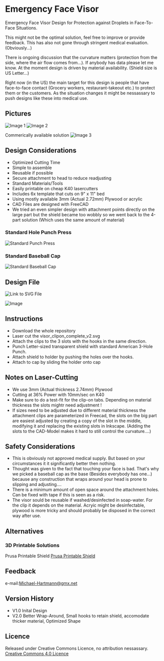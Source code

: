 # Emergency Face Visor
 Emergency Face Visor Design for Protection against Droplets in Face-To-Face Situations.

 This might not be the optimal solution, feel free to improve or provide feedback.
This has also not gone through stringent medical evaluation. (Obviously...)

 There is ongoing discussion that the curvature matters (protection from the side, where the air flow comes from...). If anybody has data please let me know.
 At the moment design is driven by material availability. (Shield size is US Letter...)

Right now (in the US) the main target for this design is people that have face-to-face contact (Grocery workers, restaurant-takeout etc.) to protect them or the customers.
As the situation changes it might be nessassary to push designs like these into medical use. 

## Pictures
![Image 1](/DOCU/pic1.jpg)
![Image 2](/DOCU/pic2.jpg)

Commerically available solution
![Image 3](/DOCU/template.jpg)

## Design Considerations
- Optimized Cutting Time
- Simple to assemble
- Reusable if possible
- Secure attachment to head to reduce readjusting
- Standard Materials/Tools
- Easily printable on cheap K40 lasercutters
- Includes 6x template that cuts on 9" x 11" bed
- Using mostly available 3mm (Actual 2.72mm) Plywood or acrylic
- CAD Files are designed with FreeCAD
- We tried an even simpler design with attachment points directly on the large part but the shield became too wobbly so we went back to the 4-part solution (Which uses the same amount of material)

### Standard Hole Punch Press
![Standard Punch Press](/DOCU/punch.jpg)

### Standard Baseball Cap
![Standard Baseball Cap](/DOCU/cap.jpg)

## Design File
![Link to SVG File](/visor_clipon_complete_v3.svg)

![Image](/DOCU/visor_clipon_compete_v3.png)

## Instructions
- Download the whole repository
- Laser cut the visor_clipon_complete_v2.svg
- Attach the clips to the 3 slots with the hooks in the same direction.
- Punch Letter-sized transparent shield with standard American 3-Hole Punch.
- Attach shield to holder by pushing the holes over the hooks.
- Attach to cap by sliding the holder onto cap

## Notes on Laser-Cutting
- We use 3mm (Actual thickness 2.74mm) Plywood
- Cutting at 36% Power with 10mm/sec on K40
- Make sure to do a test-fit for the clip-on tabs. Depending on material thickness the slots mightr need adjustment !
- If sizes need to be adjusted due to different material thickness the attachment clips are parameterized in Freecad, the slots on the big part are easiest adjusted by creating a copy of the slot in the middle, modifying it and replacing the existing slots in Inkscape.
(Adding the slots to the CAD-Model makes it hard to still control the curvature....)

## Safety Considerations
- This is obviously not approved medical supply. But based on your circumstances it it significantly better then nothing.
- Thought was given to the fact that touching your face is bad. That's why we picked a baseball cap as the base (Besides everybody has one...) because any construction that wraps around your head is prone to slipping and adjusting....
- There is a minimum amount of open space around the attachment holes. Can be fixed with tape if this is seen as a risk.
- The visor sould be reusable if washed/desinfected in soap-water. For the clip it depends on the material. Acryic might be desinfectable, plywood is more tricky and should probably be disposed in the correct way after use.

## Alternatives
### 3D Printable Solutions

Prusa Printable Shield
[Prusa Printable Shield](https://www.prusaprinters.org/prints/25857-prusa-protective-face-shield-rc2?fbclid=IwAR09kaNTC28TPet6-zJQwPoMIv1Yob-L-BAHOmYe-wrqgnOn5zIsohTxGzE)

## Feedback
e-mail:Michael-Hartmann@gmx.net

## Version History
- V1.0 Inital Design
- V2.0 Better Wrap-Around, Small hooks to retain shield, accomodate thicker material, Optimized Shape

## Licence
Released under Creative Commons Licence, no attribution nessassary.
[Creative Commons 4.0 Licence](http://creativecommons.org/licenses/by/4.0/)